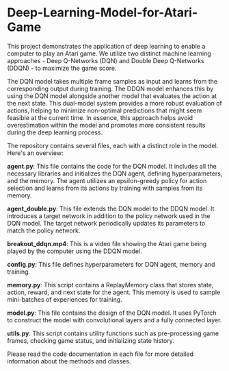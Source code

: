 # Deep-Learning-Model-for-Atari-Game
This project demonstrates the application of deep learning to enable a computer to play an Atari game. We utilize two distinct machine learning approaches - Deep Q-Networks (DQN) and Double Deep Q-Networks (DDQN) - to maximize the game score.

The DQN model takes multiple frame samples as input and learns from the corresponding output during training. The DDQN model enhances this by using the DQN model alongside another model that evaluates the action at the next state. This dual-model system provides a more robust evaluation of actions, helping to minimize non-optimal predictions that might seem feasible at the current time. In essence, this approach helps avoid overestimation within the model and promotes more consistent results during the deep learning process.

The repository contains several files, each with a distinct role in the model. Here's an overview:

**agent.py**: This file contains the code for the DQN model. It includes all the necessary libraries and initializes the DQN agent, defining hyperparameters, and the memory. The agent utilizes an epsilon-greedy policy for action selection and learns from its actions by training with samples from its memory.

**agent_double.py**: This file extends the DQN model to the DDQN model. It introduces a target network in addition to the policy network used in the DQN model. The target network periodically updates its parameters to match the policy network.

**breakout_ddqn.mp4**: This is a video file showing the Atari game being played by the computer using the DDQN model.

**config.py**: This file defines hyperparameters for DQN agent, memory and training.

**memory.py**: This script contains a ReplayMemory class that stores state, action, reward, and next state for the agent. This memory is used to sample mini-batches of experiences for training.

**model.py**: This file contains the design of the DQN model. It uses PyTorch to construct the model with convolutional layers and a fully connected layer.

**utils.py**: This script contains utility functions such as pre-processing game frames, checking game status, and initializing state history.

Please read the code documentation in each file for more detailed information about the methods and classes.
